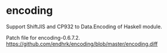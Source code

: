 encoding
========

Support ShiftJIS and CP932 to Data.Encoding of Haskell module.

Patch file for encoding-0.6.7.2.
https://github.com/endhrk/encoding/blob/master/encoding.diff


